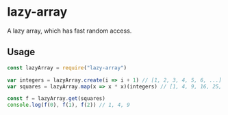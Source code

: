 # lazy-array

A lazy array, which has fast random access.

## Usage

```javascript
const lazyArray = require("lazy-array")

var integers = lazyArray.create(i => i + 1) // [1, 2, 3, 4, 5, 6, ...]
var squares = lazyArray.map(x => x * x)(integers) // [1, 4, 9, 16, 25, 36, ...]

const f = lazyArray.get(squares)
console.log(f(0), f(1), f(2)) // 1, 4, 9
```
